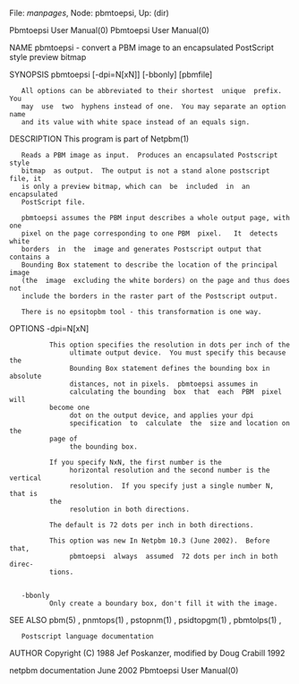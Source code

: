 File: *manpages*,  Node: pbmtoepsi,  Up: (dir)

Pbmtoepsi User Manual(0)                              Pbmtoepsi User Manual(0)



NAME
       pbmtoepsi  -  convert  a  PBM image to an encapsulated PostScript style
       preview bitmap


SYNOPSIS
       pbmtoepsi [-dpi=N[xN]] [-bbonly] [pbmfile]

       All options can be abbreviated to their shortest  unique  prefix.   You
       may  use  two  hyphens instead of one.  You may separate an option name
       and its value with white space instead of an equals sign.


DESCRIPTION
       This program is part of Netpbm(1)

       Reads a PBM image as input.  Produces an encapsulated Postscript  style
       bitmap  as output.  The output is not a stand alone postscript file, it
       is only a preview bitmap, which can  be  included  in  an  encapsulated
       PostScript file.

       pbmtoepsi assumes the PBM input describes a whole output page, with one
       pixel on the page corresponding to one PBM  pixel.   It  detects  white
       borders  in  the  image and generates Postscript output that contains a
       Bounding Box statement to describe the location of the principal  image
       (the  image  excluding the white borders) on the page and thus does not
       include the borders in the raster part of the Postscript output.

       There is no epsitopbm tool - this transformation is one way.


OPTIONS
       -dpi=N[xN]

              This option specifies the resolution in dots per inch of the
                   ultimate output device.  You must specify this because the
                   Bounding Box statement defines the bounding box in absolute
                   distances, not in pixels.  pbmtoepsi assumes in
                   calculating the bounding  box  that  each  PBM  pixel  will
              become one
                   dot on the output device, and applies your dpi
                   specification  to  calculate  the  size and location on the
              page of
                   the bounding box.

              If you specify NxN, the first number is the
                   horizontal resolution and the second number is the vertical
                   resolution.  If you specify just a single number N, that is
              the
                   resolution in both directions.

              The default is 72 dots per inch in both directions.

              This option was new In Netpbm 10.3 (June 2002).  Before that,
                   pbmtoepsi  always  assumed  72 dots per inch in both direc-
              tions.


       -bbonly
              Only create a boundary box, don't fill it with the image.



SEE ALSO
       pbm(5) , pnmtops(1) , pstopnm(1) , psidtopgm(1) , pbmtolps(1) ,

       Postscript language documentation


AUTHOR
       Copyright (C) 1988 Jef Poskanzer, modified by Doug Crabill 1992



netpbm documentation               June 2002          Pbmtoepsi User Manual(0)
